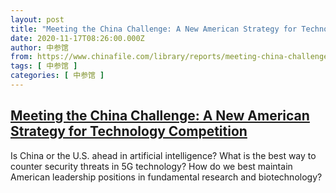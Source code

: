 ```yaml
---
layout: post
title: "Meeting the China Challenge: A New American Strategy for Technology Competition"
date: 2020-11-17T08:26:00.000Z
author: 中参馆
from: https://www.chinafile.com/library/reports/meeting-china-challenge-new-american-strategy-technology-competition
tags: [ 中参馆 ]
categories: [ 中参馆 ]
---
```

<!--1605601560000-->
[Meeting the China Challenge: A New American Strategy for Technology Competition](https://www.chinafile.com/library/reports/meeting-china-challenge-new-american-strategy-technology-competition)
------

<div>
<div class="content">    <div class="field field-name-body field-type-text-with-summary field-label-hidden">      Is China or the U.S. ahead in artificial intelligence? What is the best way to counter security threats in 5G technology? How do we best maintain American leadership positions in fundamental research and biotechnology?  </div>  </div>
</div>
